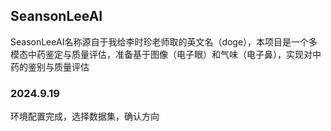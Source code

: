 ## SeansonLeeAI

SeasonLeeAI名称源自于我给李时珍老师取的英文名（doge），本项目是一个多模态中药鉴定与质量评估，准备基于图像（电子眼）和气味（电子鼻），实现对中药的鉴别与质量评估

### 2024.9.19

环境配置完成，选择数据集，确认方向